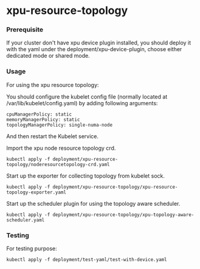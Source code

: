 # xpu-resource-topology

### Prerequisite

If your cluster don't have xpu device plugin installed, you should deploy it with the yaml under the deployment/xpu-device-plugin, choose either dedicated mode or shared mode.

### Usage

For using the xpu resource topology:

You should configure the kubelet config file (normally located at /var/lib/kubelet/config.yaml) by adding following arguments:

```
cpuManagerPolicy: static
memoryManagerPolicy: static
topologyManagerPolicy: single-numa-node

```
And then restart the Kubelet service.


Import the xpu node resource topology crd.

```
kubectl apply -f deployment/xpu-resource-topology/noderesourcetopology-crd.yaml
```

Start up the exporter for collecting topology from kubelet sock.
```
kubectl apply -f deployment/xpu-resource-topology/xpu-resource-topology-exporter.yaml

```

Start up the scheduler plugin for using the topology aware scheduler.

```
kubectl apply -f deployment/xpu-resource-topology/xpu-topology-aware-scheduler.yaml
```


### Testing


For testing purpose:

```
kubectl apply -f deployment/test-yaml/test-with-device.yaml
```



